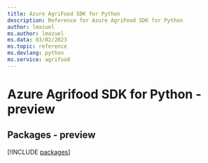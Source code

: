 ```yaml
---
title: Azure AgriFood SDK for Python
description: Reference for Azure AgriFood SDK for Python
author: lmazuel
ms.author: lmazuel
ms.data: 03/02/2023
ms.topic: reference
ms.devlang: python
ms.service: agrifood
---
```

# Azure Agrifood SDK for Python - preview
## Packages - preview
[!INCLUDE [packages](agrifood-index.md)]